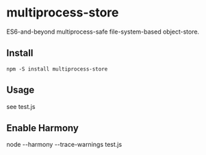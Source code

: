 multiprocess-store
==================

ES6-and-beyond multiprocess-safe file-system-based object-store.


## Install

    npm -S install multiprocess-store

## Usage

  see test.js

## Enable Harmony

  node --harmony --trace-warnings test.js
